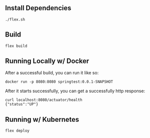 ## Install Dependencies

    ./flex.sh

## Build

    flex build

## Running Locally w/ Docker

After a successful build, you can run it like so:

    docker run -p 8080:8080 springtest:0.0.1-SNAPSHOT

After it starts successfully, you can get a successfully http response:

    curl localhost:8080/actuator/health
    {"status":"UP"}

## Running w/ Kubernetes

    flex deploy
